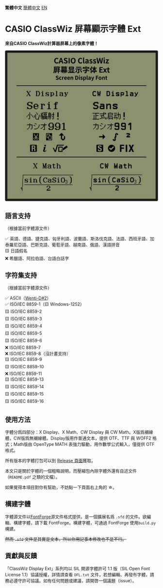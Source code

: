 **繁體中文** [簡體中文󠄁](https://github.com/haydenwong7bm/ClasswizDisplayExt/tree/main/README_zh-SC.md) [EN](https://github.com/haydenwong7bm/ClasswizDisplayExt/tree/main)

# CASIO ClassWiz 屏幕顯示字體 Ext

**來自CASIO ClassWiz計算器屏幕上的像素字體！**

![ClassWizDisplay](readme_assets/ClassWizDisplay.svg)

## 語言支持

（根據當前字體源文件）

✅ 英語、德語、捷克語、匈牙利語、波蘭語、斯洛伐克語、法語、西班牙語、加泰羅尼亞語、巴斯克語、葡萄牙語、越南語、俄語、漢語拼音<br>
🟨 日語假名<br>
❌ 希臘語、阿拉伯語、台語白話字<br>

## 字符集支持

（根據當前字體源文件）

✅ ASCII（[Wenti-D#2](https://github.com/Wenti-D/ClasswizDisplayExt/issues/2)）<br>
✅ ISO/IEC 8859-1（🟨 Windows-1252）<br>
🟨 ISO/IEC 8859-2<br>
🟨 ISO/IEC 8859-3<br>
🟨 ISO/IEC 8859-4<br>
🟨 ISO/IEC 8859-5<br>
🟨 ISO/IEC 8859-6<br>
❌ ISO/IEC 8859-7<br>
❌ ISO/IEC 8859-8（沒計畫支持）<br>
🟨 ISO/IEC 8859-9<br>
🟨 ISO/IEC 8859-10<br>
❌ ISO/IEC 8859-11<br>
🟨 ISO/IEC 8859-13<br>
🟨 ISO/IEC 8859-14<br>
🟨 ISO/IEC 8859-15<br>
🟨 ISO/IEC 8859-16

## 使用方法

字體分爲四部分：X Display、X Math、CW Display 與 CW Math。X版爲襯線體，CW版爲無襯線體。Display版用作普通文本，提供 OTF、TTF 與 WOFF2 格式；Math版由 OpenType MATH 表強力驅動，用作數學公式輸入，僅提供 OTF 格式。

所有版本的字體打包可以到 [Release 頁面](https://github.com/haydenwong7bm/ClasswizDisplayExt/releases)獲取。

本文只是關於字體的一個粗略說明，而壓縮包內除字體外還有自述文件（`README.pdf` 之類的文檔）。

如果覺得本項目對你有幫助，不妨點一下頁面右上角的 ☆。

## 構建字體

字體源文件以[FontForge](https://fontforge.org/)源文件格式提供，是一個擴展名爲 `.sfd` 的文件。欲編輯、構建字體，請下載 FontForge。構建字體，可通過 FontForge 使用`build.py`構建。

~~然而 `.sfd` 文件是其實是文本，所以你用記事本修改也不是不行。~~

## 貢獻與反饋

「ClassWiz Display Ext」系列均以 SIL 開源字體許可 1.1 版（SIL Open Font License 1.1）協議授權，詳情請查看 `OFL.txt` 文件，若想編輯、再發布字體，請務必遵守許可協議。如有任何問題或建議，請開啓一個議題（issue）。